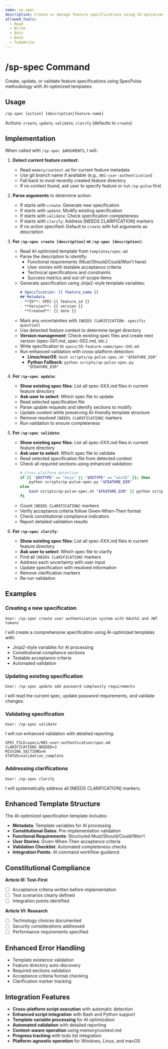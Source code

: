 ```yaml
---
name: sp-spec
description: Create or manage feature specifications using AI-optimized templates
allowed_tools:
  - Read
  - Write
  - Edit
  - Bash
  - TodoWrite
---
```


# /sp-spec Command

Create, update, or validate feature specifications using SpecPulse methodology with AI-optimized templates.

## Usage
```
/sp-spec [action] [description|feature-name]
```

Actions: `create`, `update`, `validate`, `clarify` (defaults to `create`)

## Implementation

When called with `/sp-spec $ARGUMENTS`, I will:

1. **Detect current feature context**:
   - Read `memory/context.md` for current feature metadata
   - Use git branch name if available (e.g., `001-user-authentication`)
   - Fall back to most recently created feature directory
   - If no context found, ask user to specify feature or run `/sp-pulse` first

2. **Parse arguments** to determine action:
   - If starts with `create`: Generate new specification
   - If starts with `update`: Modify existing specification
   - If starts with `validate`: Check specification completeness
   - If starts with `clarify`: Address [NEEDS CLARIFICATION] markers
   - If no action specified: Default to `create` with full arguments as description

3. **For `/sp-spec create [description]` or `/sp-spec [description]`:**
   - Read AI-optimized template from `templates/spec.md`
   - Parse the description to identify:
     - Functional requirements (Must/Should/Could/Won't have)
     - User stories with testable acceptance criteria
     - Technical specifications and constraints
     - Success metrics and out-of-scope items
   - Generate specification using Jinja2-style template variables:
     ```markdown
     # Specification: {{ feature_name }}
     ## Metadata
     - **ID**: SPEC-{{ feature_id }}
     - **Version**: {{ version }}
     - **Created**: {{ date }}
     ```
   - Mark any uncertainties with `[NEEDS CLARIFICATION: specific question]`
   - Use detected feature context to determine target directory
   - **Version management**: Check existing spec files and create next version (spec-001.md, spec-002.md, etc.)
   - Write specification to `specs/ID-feature-name/spec-XXX.md`
   - Run enhanced validation with cross-platform detection:
     - **Linux/macOS**: `bash scripts/sp-pulse-spec.sh "$FEATURE_DIR"`
     - **Python Fallback**: `python scripts/sp-pulse-spec.py "$FEATURE_DIR"`

4. **For `/sp-spec update`:**
   - **Show existing spec files**: List all spec-XXX.md files in current feature directory
   - **Ask user to select**: Which spec file to update
   - Read selected specification file
   - Parse update requests and identify sections to modify
   - Update content while preserving AI-friendly template structure
   - Remove resolved `[NEEDS CLARIFICATION]` markers
   - Run validation to ensure completeness

5. **For `/sp-spec validate`:**
   - **Show existing spec files**: List all spec-XXX.md files in current feature directory
   - **Ask user to select**: Which spec file to validate
   - Read selected specification file from detected context
   - Check all required sections using enhanced validation:
     ```bash
     # Cross-platform detection
     if [[ "$OSTYPE" == "msys" || "$OSTYPE" == "win32" ]]; then
         python scripts/sp-pulse-spec.py "$FEATURE_DIR"
     else
         bash scripts/sp-pulse-spec.sh "$FEATURE_DIR" || python scripts/sp-pulse-spec.py "$FEATURE_DIR"
     fi
     ```
   - Count `[NEEDS CLARIFICATION]` markers
   - Verify acceptance criteria follow Given-When-Then format
   - Check constitutional compliance indicators
   - Report detailed validation results

6. **For `/sp-spec clarify`:**
   - **Show existing spec files**: List all spec-XXX.md files in current feature directory
   - **Ask user to select**: Which spec file to clarify
   - Find all `[NEEDS CLARIFICATION]` markers
   - Address each uncertainty with user input
   - Update specification with resolved information
   - Remove clarification markers
   - Re-run validation

## Examples

### Creating a new specification
```
User: /sp-spec create user authentication system with OAuth2 and JWT tokens
```
I will create a comprehensive specification using AI-optimized templates with:
- Jinja2-style variables for AI processing
- Constitutional compliance sections
- Testable acceptance criteria
- Automated validation

### Updating existing specification
```
User: /sp-spec update add password complexity requirements
```
I will read the current spec, update password requirements, and validate changes.

### Validating specification
```
User: /sp-spec validate
```
I will run enhanced validation with detailed reporting:
```
SPEC_FILE=specs/001-user-authentication/spec.md
CLARIFICATIONS_NEEDED=3
MISSING_SECTIONS=0
STATUS=validation_complete
```

### Addressing clarifications
```
User: /sp-spec clarify
```
I will systematically address all [NEEDS CLARIFICATION] markers.

## Enhanced Template Structure

The AI-optimized specification template includes:
- **Metadata**: Template variables for AI processing
- **Constitutional Gates**: Pre-implementation validation
- **Functional Requirements**: Structured Must/Should/Could/Won't
- **User Stories**: Given-When-Then acceptance criteria
- **Validation Checklist**: Automated completeness checks
- **Integration Points**: AI command workflow guidance

## Constitutional Compliance

**Article III: Test-First**
- [ ] Acceptance criteria written before implementation
- [ ] Test scenarios clearly defined
- [ ] Integration points identified

**Article VI: Research**
- [ ] Technology choices documented
- [ ] Security considerations addressed
- [ ] Performance requirements specified

## Enhanced Error Handling

- Template existence validation
- Feature directory auto-discovery
- Required sections validation
- Acceptance criteria format checking
- Clarification marker tracking

## Integration Features

- **Cross-platform script execution** with automatic detection
- **Enhanced script integration** with Bash and Python support
- **Template variable processing** for AI optimization
- **Automated validation** with detailed reporting
- **Context-aware operation** using memory/context.md
- **Progress tracking** with todo list integration
- **Platform-agnostic operation** for Windows, Linux, and macOS